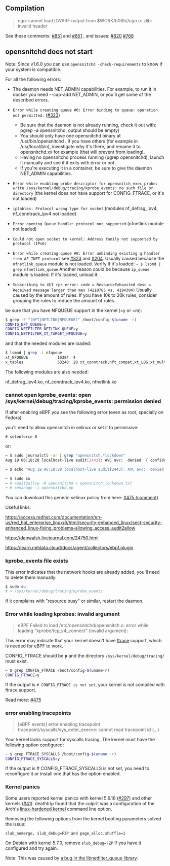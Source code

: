 
## Compilation

> cgo: cannot load DWARF output from $WORK/b085//_cgo_.o: zlib: invalid header

See these comments: [#851](https://github.com/evilsocket/opensnitch/issues/851#issuecomment-1434624041) and [#851](https://github.com/evilsocket/opensnitch/issues/851#issuecomment-1434611009) , and issues: [#820](https://github.com/evilsocket/opensnitch/issues/820) [#768](https://github.com/evilsocket/opensnitch/issues/768)


## opensnitchd does not start

Note: Since v1.6.0 you can use `opensnitchd -check-requirements` to know if your system is compatible.

For all the following errors:

* The daemon needs NET_ADMIN capabilities. For example, to run it in docker you need --cap-add NET_ADMIN, or you'll get some of the described errors.
* `Error while creating queue #0: Error binding to queue: operation not permitted.` ([#323](https://github.com/evilsocket/opensnitch/issues/323))
     - Be sure that the daemon is not already running, check it out with: pgrep -a opensnitchd, output should be empty)
     - You should only have one opensnitchd binary at /usr/bin/opensnitchd . If you have others (for example in /usr/local/bin), investigate why it's there, and rename it to opensnitchd.xx for example (that will prevent from loading).
     - Having no opensnitchd process running (pgrep opensnitchd), launch it manually and see if it exits with error or not.
     - If you're executing it in a container, be sure to give the daemon NET_ADMIN capabilities.

* `Error while enabling probe descriptor for opensnitch_exec_probe: write /sys/kernel/debug/tracing/kprobe_events: no such file or directory` (the kernel does not have support for CONFIG_FTRACE, or it's not loaded)
* `iptables: Protocol wrong type for socket` (modules nf_defrag_ipv4, nf_conntrack_ipv4 not loaded)
* `Error opening Queue handle: protocol not supported` (nfnetlink module not loaded)
* `Could not open socket to kernel: Address family not supported by protocol (IPv6)`
* `Error while creating queue #0: Error unbinding existing q handler from AF_INET protocol` see [#323](https://github.com/evilsocket/opensnitch/issues/323) and [#204](https://github.com/evilsocket/opensnitch/issues/204).
   Usually caused because the `nfnetlink_queue` module is not loaded. Verify if it's loaded: `~ $ lsomd | grep nfnetlink_queue`
   Another reason could be because `ip_queue` module is loaded. If it's loaded, unload it.
* `Subscribing to GUI rpc error: code = ResourceExhausted desc = Received message larger than max (4210785 vs. 4194304)`
   Usually caused by the amount of rules. If you have 10k to 20k rules, consider grouping the rules to reduce the amount of rules.

be sure that you have NFQUEUE support in the kernel (=y or =m):

```bash
$ grep -E "(NFT|NETLINK|NFQUEUE)" /boot/config-$(uname -r)
CONFIG_NFT_QUEUE=y
CONFIG_NETFILTER_NETLINK_QUEUE=y
CONFIG_NETFILTER_XT_TARGET_NFQUEUE=y
```

and that the needed modules are loaded:

```bash
$ lsmod | grep -i nfqueue
xt_NFQUEUE             16384  4
x_tables               53248  20 xt_conntrack,nft_compat,xt_LOG,xt_multiport,xt_tcpudp,xt_addrtype,xt_CHECKSUM,xt_recent,xt_nat,ip6t_rt,xt_set,ip6_tables,ipt_REJECT,ip_tables,xt_limit,xt_hl,xt_MASQUERADE,ip6t_REJECT,xt_NFQUEUE,xt_mark
```

The following modules are also needed:

nf_defrag_ipv4.ko, nf_conntrack_ipv4.ko, nfnetlink.ko


### cannot open kprobe_events: open /sys/kernel/debug/tracing/kprobe_events: permission denied

If after enabling eBPF you see the following error (even as root, specially on Fedora):

you'll need to allow opensnitch in selinux or set it to permissive:

`# setenforce 0`

or:

```bash
~ $ sudo journalctl -ar | grep "opensnitch.*lockdown"
Aug 19 06:18:28 localhost-live audit[2443]: AVC avc:  denied  { confidentiality } for  pid=2443 comm=opensnitchd lockdown_reason=use of tracefs scontext=system_u:system_r:unconfined_service_t:s0 tcontext=system_u:system_r:unconfined_service_t:s0 tclass=lockdown permissive=0

~ $ echo "Aug 19 06:18:28 localhost-live audit[2443]: AVC avc:  denied  { confidentiality } for  pid=2443 comm=opensnitchd lockdown_reason=use of tracefs scontext=system_u:system_r:unconfined_service_t:s0 tcontext=system_u:system_r:unconfined_service_t:s0 tclass=lockdown permissive=0" > opensnitch_lockdown.txt

~ $ sudo su
~ # audit2allow -M opensnitchd < opensnitch_lockdown.txt
~ # semanage -i opensnitchd.pp
```

You can download this generic selinux policy from here: [#475 (comment)](https://github.com/evilsocket/opensnitch/issues/475#issuecomment-901838324)

Useful links:

https://access.redhat.com/documentation/en-us/red_hat_enterprise_linux/6/html/security-enhanced_linux/sect-security-enhanced_linux-fixing_problems-allowing_access_audit2allow

https://danwalsh.livejournal.com/24750.html

https://learn.netdata.cloud/docs/agent/collectors/ebpf.plugin


### kprobe_events file exists

This error indicates that the network hooks are already added, you'll need to delete them manually:

```bash
$ sudo su
# > /sys/kernel/debug/tracing/kprobe_events
```

If it complains with "resource busy" or similar, restart the daemon.


### Error while loading kprobes: invalid argument

> eBPF Failed to load /etc/opensnitchd/opensnitch.o: error while loading "kprobe/tcp_v4_connect" (invalid argument):

This error may indicate that your kernel doesn't have [ftrace](https://www.kernel.org/doc/html/latest/trace/ftrace.html) support, which is needed for eBPF to work.

CONFIG_FTRACE should be **y** and the directory `/sys/kernel/debug/tracing/` must exist.

```bash
~ $ grep CONFIG_FTRACE /boot/config-$(uname-r)
CONFIG_FTRACE=y
```

If the output is `# CONFIG_FTRACE is not set`, your kernel is not compiled with ftrace support.

Read more: [#475](https://github.com/evilsocket/opensnitch/issues/475)


### error enabling tracepoints

> [eBPF events] error enabling tracepoint tracepoint/syscalls/sys_enter_execve: cannot read tracepoint id (...)

Your kernel lacks support for syscalls tracing. The kernel must have the following option configured:

```bash
~ $ grep FTRACE_SYSCALLS /boot/config-$(uname -r)
CONFIG_FTRACE_SYSCALLS=y
```

If the output is # CONFIG_FTRACE_SYSCALLS is not set, you need to reconfigure it or install one that has the option enabled.


### Kernel panics

Some users reported kernel panics with kernel 5.6.16 ([#297](https://github.com/evilsocket/opensnitch/issues/297)) and other kernels ([#41](https://github.com/evilsocket/opensnitch/issues/41)). deathtrip found that the culprit was a configuration of the Arch's [linux-hardened kernel](https://www.archlinux.org/packages/extra/x86_64/linux-hardened/) command line option.

Removing the following options from the kernel booting parameters solved the issue:

`slab_nomerge, slub_debug=FZP and page_alloc.shuffle=1`

On Debian with kernel 5.7.0, remove `slub_debug=FZP` if you have it configured and try again.

Note: This was caused by [a bug in the libnetfilter_queue library](https://bugzilla.netfilter.org/show_bug.cgi?id=1440).
